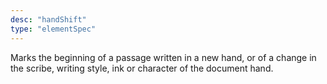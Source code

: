 ```yaml
---
desc: "handShift"
type: "elementSpec"
---
```


Marks the beginning of a passage written in a new hand, or of a change in the scribe,
writing style, ink or character of the document hand.